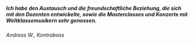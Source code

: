 ##### Ich habe den Austausch und die freundschaftliche Beziehung, die sich mit den Dozenten entwickelte, sowie die Masterclasses und Konzerte mit Weltklassemusikern sehr genossen.
<cite>Andreas W., Kontrabass</cite>
